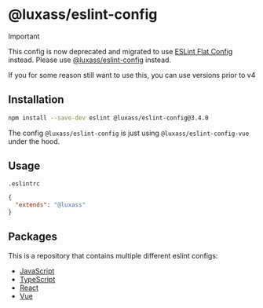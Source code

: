 # @luxass/eslint-config

> [!IMPORTANT]
> This config is now deprecated and migrated to use [ESLint Flat Config](https://eslint.org/docs/latest/user-guide/configuring/configuration-files#using-a-shareable-configuration-package) instead.
> Please use [@luxass/eslint-config](https://github.com/luxass/eslint-config) instead.

If you for some reason still want to use this, you can use versions prior to v4

## Installation

```bash
npm install --save-dev eslint @luxass/eslint-config@3.4.0
```

The config `@luxass/eslint-config` is just using `@luxass/eslint-config-vue` under the hood.

## Usage

`.eslintrc`
```json
{
  "extends": "@luxass"
}
```

## Packages

This is a repository that contains multiple different eslint configs:
- [JavaScript](./packages/eslint-config-js)
- [TypeScript](./packages/eslint-config-ts)
- [React](./packages/eslint-config-react)
- [Vue](./packages/eslint-config-vue)


